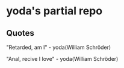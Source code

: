 # yoda's partial repo

## Quotes

"Retarded, am I" - yoda(William Schröder) 

"Anal, recive I love" - yoda(William Schröder)
